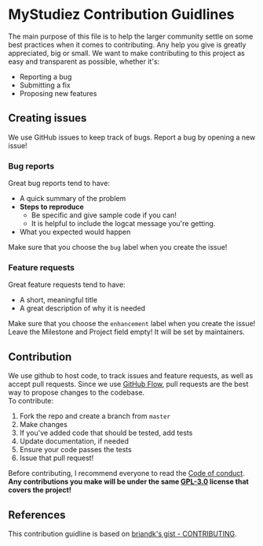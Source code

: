 # MyStudiez Contribution Guidlines
The main purpose of this file is to help the larger community settle on some best practices when it comes to contributing.
Any help you give is greatly appreciated, big or small.
We want to make contributing to this project as easy and transparent as possible, whether it's:
- Reporting a bug
- Submitting a fix
- Proposing new features

## Creating issues
We use GitHub issues to keep track of bugs. Report a bug by opening a new issue!
### Bug reports
Great bug reports tend to have:
- A quick summary of the problem
- **Steps to reproduce**
  - Be specific and give sample code if you can!
  - It is helpful to include the logcat message you're getting.
- What you expected would happen

Make sure that you choose the `bug` label when you create the issue!

### Feature requests
Great feature requests tend to have:
- A short, meaningful title
- A great description of why it is needed

Make sure that you choose the `enhancement` label when you create the issue!\
Leave the Milestone and Project field empty! It will be set by maintainers.

## Contribution
We use github to host code, to track issues and feature requests, as well as accept pull requests.
Since we use [GitHub Flow](https://guides.github.com/introduction/flow/index.html),
pull requests are the best way to propose changes to the codebase.\
To contribute:
1. Fork the repo and create a branch from `master`
2. Make changes
3. If you've added code that should be tested, add tests
4. Update documentation, if needed
5. Ensure your code passes the tests
6. Issue that pull request!

Before contributing, I recommend everyone to read the [Code of conduct](/CODE_OF_CONDUCT.md).\
**Any contributions you make will be under the same [GPL-3.0](/LICENSE) license that covers the project!**

## References
This contribution guidline is based on [briandk's gist - CONTRIBUTING](https://gist.github.com/briandk/3d2e8b3ec8daf5a27a62).
